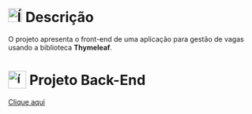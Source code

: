 # <img src="https://github.com/user-attachments/assets/caabfdf0-0f9e-44a3-8200-c6579fe87887" alt="Ícone de descrição" width="28"> Descrição
O projeto apresenta o front-end de uma aplicação para gestão de vagas usando a biblioteca **Thymeleaf**.

# <sub><img src="https://github.com/user-attachments/assets/578e125e-a1b4-4ea6-871f-a9c94689d617" alt="ícone de backend" width="36"></sub> Projeto Back-End
[Clique aqui](https://github.com/MatheusADC/GestaoDeVagas)
